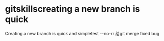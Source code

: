# gitskillscreating a new branch is quick
Creating a new branch is quick and simpletest --no-rr 给git merge
fixed bug
